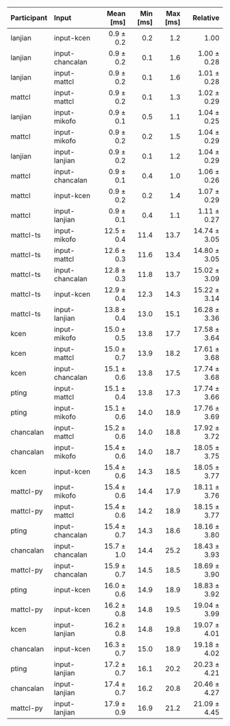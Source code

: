 | Participant | Input | Mean [ms] | Min [ms] | Max [ms] | Relative |
|:---|:---|---:|---:|---:|---:|
| lanjian | input-kcen | 0.9 ± 0.2 | 0.2 | 1.2 | 1.00 |
| lanjian | input-chancalan | 0.9 ± 0.2 | 0.1 | 1.6 | 1.00 ± 0.28 |
| lanjian | input-mattcl | 0.9 ± 0.2 | 0.1 | 1.6 | 1.01 ± 0.28 |
| mattcl | input-mattcl | 0.9 ± 0.2 | 0.1 | 1.3 | 1.02 ± 0.29 |
| lanjian | input-mikofo | 0.9 ± 0.1 | 0.5 | 1.1 | 1.04 ± 0.25 |
| mattcl | input-mikofo | 0.9 ± 0.2 | 0.2 | 1.5 | 1.04 ± 0.29 |
| lanjian | input-lanjian | 0.9 ± 0.2 | 0.1 | 1.2 | 1.04 ± 0.29 |
| mattcl | input-chancalan | 0.9 ± 0.1 | 0.4 | 1.0 | 1.06 ± 0.26 |
| mattcl | input-kcen | 0.9 ± 0.2 | 0.2 | 1.4 | 1.07 ± 0.29 |
| mattcl | input-lanjian | 0.9 ± 0.1 | 0.4 | 1.1 | 1.11 ± 0.27 |
| mattcl-ts | input-mikofo | 12.5 ± 0.4 | 11.4 | 13.7 | 14.74 ± 3.05 |
| mattcl-ts | input-mattcl | 12.6 ± 0.3 | 11.6 | 13.4 | 14.80 ± 3.05 |
| mattcl-ts | input-chancalan | 12.8 ± 0.3 | 11.8 | 13.7 | 15.02 ± 3.09 |
| mattcl-ts | input-kcen | 12.9 ± 0.4 | 12.3 | 14.3 | 15.22 ± 3.14 |
| mattcl-ts | input-lanjian | 13.8 ± 0.4 | 13.0 | 15.1 | 16.28 ± 3.36 |
| kcen | input-mikofo | 15.0 ± 0.5 | 13.8 | 17.7 | 17.58 ± 3.64 |
| kcen | input-mattcl | 15.0 ± 0.7 | 13.9 | 18.2 | 17.61 ± 3.68 |
| kcen | input-chancalan | 15.1 ± 0.6 | 13.8 | 17.5 | 17.74 ± 3.68 |
| pting | input-mattcl | 15.1 ± 0.4 | 13.8 | 17.3 | 17.74 ± 3.66 |
| pting | input-mikofo | 15.1 ± 0.6 | 14.0 | 18.9 | 17.76 ± 3.69 |
| chancalan | input-mattcl | 15.2 ± 0.6 | 14.0 | 18.8 | 17.92 ± 3.72 |
| chancalan | input-mikofo | 15.4 ± 0.6 | 14.0 | 18.7 | 18.05 ± 3.75 |
| kcen | input-kcen | 15.4 ± 0.6 | 14.3 | 18.5 | 18.05 ± 3.77 |
| mattcl-py | input-mikofo | 15.4 ± 0.6 | 14.4 | 17.9 | 18.11 ± 3.76 |
| mattcl-py | input-mattcl | 15.4 ± 0.6 | 14.2 | 18.9 | 18.15 ± 3.77 |
| pting | input-chancalan | 15.4 ± 0.7 | 14.3 | 18.6 | 18.16 ± 3.80 |
| chancalan | input-chancalan | 15.7 ± 1.0 | 14.4 | 25.2 | 18.43 ± 3.93 |
| mattcl-py | input-chancalan | 15.9 ± 0.7 | 14.5 | 18.5 | 18.69 ± 3.90 |
| pting | input-kcen | 16.0 ± 0.6 | 14.9 | 18.9 | 18.83 ± 3.92 |
| mattcl-py | input-kcen | 16.2 ± 0.8 | 14.8 | 19.5 | 19.04 ± 3.99 |
| kcen | input-lanjian | 16.2 ± 0.8 | 14.8 | 19.8 | 19.07 ± 4.01 |
| chancalan | input-kcen | 16.3 ± 0.7 | 15.0 | 18.9 | 19.18 ± 4.02 |
| pting | input-lanjian | 17.2 ± 0.7 | 16.1 | 20.2 | 20.23 ± 4.21 |
| chancalan | input-lanjian | 17.4 ± 0.7 | 16.2 | 20.8 | 20.46 ± 4.27 |
| mattcl-py | input-lanjian | 17.9 ± 0.9 | 16.9 | 21.2 | 21.09 ± 4.45 |
